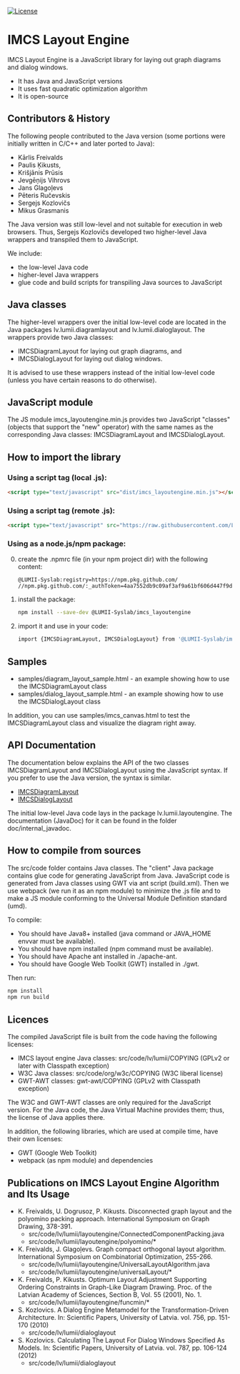 [![License](https://img.shields.io/badge/license-GPLv2wClasspathException%2BW3C-brightgreen)](https://raw.githubusercontent.com/LUMII-Syslab/imcs_layoutengine/master/imcs_layoutengine.COPYING)

# IMCS Layout Engine
IMCS Layout Engine is a JavaScript library for laying out graph diagrams and dialog windows.

- It has Java and JavaScript versions
- It uses fast quadratic optimization algorithm
- It is open-source

## Contributors & History
The following people contributed to the Java version (some portions were initially written in C/C++ and later ported to Java):
- Kārlis Freivalds
- Paulis Ķikusts,
- Krišjānis Prūsis
- Jevgēņijs Vihrovs
- Jans Glagoļevs
- Pēteris Ručevskis
- Sergejs Kozlovičs
- Mikus Grasmanis

The Java version was still low-level and not suitable for execution in web browsers.
Thus, Sergejs Kozlovičs developed two higher-level Java wrappers and transpiled them to JavaScript.

We include:
- the low-level Java code
- higher-level Java wrappers
- glue code and build scripts for transpiling Java sources to JavaScript

## Java classes
The higher-level wrappers over the initial low-level code are located in the Java packages lv.lumii.diagramlayout and lv.lumii.dialoglayout. The wrappers provide two Java classes:
- IMCSDiagramLayout for laying out graph diagrams, and
- IMCSDialogLayout for laying out dialog windows.
 
It is advised to use these wrappers instead of the initial low-level code (unless you have certain reasons to do otherwise). 

## JavaScript module
The JS module imcs_layoutengine.min.js provides two JavaScript "classes" (objects that support the "new" operator) with the same names as the corresponding Java classes: IMCSDiagramLayout and IMCSDialogLayout.

## How to import the library

### Using a script tag (local .js):
```html
<script type="text/javascript" src="dist/imcs_layoutengine.min.js"></script>
```

### Using a script tag (remote .js):
```html
<script type="text/javascript" src="https://raw.githubusercontent.com/LUMII-Syslab/imcs_layoutengine/master/dist/imcs_layoutengine.min.js"></script>
```

### Using as a node.js/npm package:
  0) create the .npmrc file (in your npm project dir) with the following content:
     ```
     @LUMII-Syslab:registry=https://npm.pkg.github.com/
     //npm.pkg.github.com/:_authToken=4aa7552db9c09af3af9a61bf606d447f9d0d0ae6
     ```
  1) install the package:
     ```bash
     npm install --save-dev @LUMII-Syslab/imcs_layoutengine
     ```
  2) import it and use in your code:
     ```bash
     import {IMCSDiagramLayout, IMCSDialogLayout} from '@LUMII-Syslab/imcs_layoutengine';
     ```

## Samples

* samples/diagram_layout_sample.html - an example showing how to use the IMCSDiagramLayout class
* samples/dialog_layout_sample.html - an example showing how to use the IMCSDialogLayout class

In addition, you can use samples/imcs_canvas.html to test the IMCSDiagramLayout class and
visualize the diagram right away.

## API Documentation

The documentation below explains the API of the two classes IMCSDiagramLayout and IMCSDialogLayout using the JavaScript syntax.
If you prefer to use the Java version, the syntax is similar.

* [IMCSDiagramLayout](https://github.com/LUMII-Syslab/imcs_layoutengine/blob/master/doc/IMCSDiagramLayout.md)
* [IMCSDialogLayout](https://github.com/LUMII-Syslab/imcs_layoutengine/blob/master/doc/IMCSDialogLayout.md)

The initial low-level Java code lays in the package lv.lumii.layoutengine. The documentation (JavaDoc) for it can be found in the folder doc/internal\_javadoc.

## How to compile from sources
The src/code folder contains Java classes. 
The "client" Java package contains glue code for generating JavaScript from Java. 
JavaScript code is generated from Java classes using GWT  via ant script (build.xml). Then we use webpack (we run it as an npm module) to minimize
the .js file and to make a JS module conforming to the Universal Module Definition standard (umd).

To compile:
* You should have Java8+ installed (java command or JAVA_HOME envvar must be available).
* You should have npm installed (npm command must be available).
* You should have Apache ant installed in ./apache-ant.
* You should have Google Web Toolkit (GWT) installed in ./gwt.

Then run:
```bash
npm install
npm run build
```

## Licences
The compiled JavaScript file is built from the code having the following licenses:
* IMCS layout engine Java classes: src/code/lv/lumii/COPYING (GPLv2 or later with Classpath exception)
* W3C Java classes: src/code/org/w3c/COPYING (W3C liberal license)
* GWT-AWT classes: gwt-awt/COPYING  (GPLv2 with Classpath exception)

The W3C and GWT-AWT classes are only required for the JavaScript version. For the Java code, the Java Virtual Machine provides them; thus, the license of Java applies there.

In addition, the following libraries, which are used at compile time, have their own licenses:
* GWT (Google Web Toolkit)
* webpack (as npm module) and dependencies

## Publications on IMCS Layout Engine Algorithm and Its Usage

* K. Freivalds, U. Dogrusoz, P. Kikusts. Disconnected graph layout and the polyomino packing approach. International Symposium on Graph Drawing, 378-391.
  - src/code/lv/lumii/layoutengine/ConnectedComponentPacking.java
  - src/code/lv/lumii/layoutengine/polyomino/*
* K. Freivalds, J. Glagoļevs. Graph compact orthogonal layout algorithm. International Symposium on Combinatorial Optimization, 255-266.
  - src/code/lv/lumii/layoutengine/UniversalLayoutAlgorithm.java
  - src/code/lv/lumii/layoutengine/universalLayout/*
* K. Freivalds, P. Kikusts. Optimum Layout Adjustment Supporting Ordering Constraints in Graph-Like Diagram Drawing. Proc. of the Latvian Academy of Sciences, Section B, Vol. 55 (2001), No. 1.
  - src/code/lv/lumii/layoutengine/funcmin/*
* S. Kozlovics. A Dialog Engine Metamodel for the Transformation-Driven Architecture. In: Scientific Papers, University of Latvia. vol. 756, pp. 151-170 (2010)
  - src/code/lv/lumii/dialoglayout
* S. Kozlovics. Calculating The Layout For Dialog Windows Specified As Models. In: Scientific Papers, University of Latvia. vol. 787, pp. 106-124 (2012)
  - src/code/lv/lumii/dialoglayout

